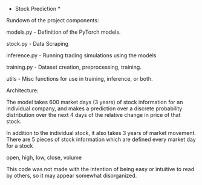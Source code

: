 * Stock Prediction *

Rundown of the project components:

models.py - Definition of the PyTorch models.

stock.py - Data Scraping

inference.py - Running trading simulations using the models

training.py - Dataset creation, preprocessing, training. 

utils - Misc functions for use in training, inference, or both.



Architecture:

The model takes 600 market days (3 years) of stock information for an individual company, and makes
a prediction over a discrete probability distribution over the next 4 days of the relative change in price of 
that stock.

In addition to the individual stock, it also takes 3 years of market movement. 
There are 5 pieces of stock information which are defined every market day for a stock

open, high, low, close, volume



This code was not made with the intention of being easy or intuitive to read by others, so it may appear somewhat disorganized.

